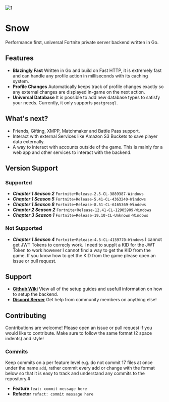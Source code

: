 ![1](https://github.com/ectrc/snow/assets/13946988/fc007f07-3878-46e7-b990-668fc3d758d0)

# Snow

Performance first, universal Fortnite private server backend written in Go.

## Features

- **Blazingly Fast** Written in Go and build on Fast HTTP, it is extremely fast and can handle any profile action in milliseconds with its caching system.
- **Profile Changes** Automatically keeps track of profile changes exactly so any external changes are displayed in-game on the next action.
- **Universal Database** It is possible to add new database types to satisfy your needs. Currently, it only supports `postgresql`.

## What's next?

- Friends, Gifting, XMPP, Matchmaker and Battle Pass support.
- Interact with external Services like Amazon S3 Buckets to save player data externally.
- A way to interact with accounts outside of the game. This is mainly for a web app and other services to interact with the backend.

## Version Support

### Supported

- **_Chapter 1 Season 2_** `Fortnite+Release-2.5-CL-3889387-Windows`
- **_Chapter 1 Season 5_** `Fortnite+Release-5.41-CL-4363240-Windows`
- **_Chapter 1 Season 8_** `Fortnite+Release-8.51-CL-6165369-Windows`
- **_Chapter 2 Season 2_** `Fortnite+Release-12.41-CL-12905909-Windows`
- **_Chapter 3 Season 1_** `Fortnite+Release-19.10-CL-Unknown-Windows`

### Not Supported

- **_Chapter 1 Season 4_** `Fortnite+Release-4.5-CL-4159770-Windows` I cannot get JWT Tokens to correcly work. I need to supplt a KID for the JWT Token to work however I cannot find a way to get the KID from the game. If you know how to get the KID from the game please open an issue or pull request.

## Support

- **[Github Wiki](https://github.com/ectrc/snow/wiki)** View all of the setup guides and usefull information on how to setup the backend.
- **[Discord Server](discord.gg/kBefMZA4Qp)** Get help from community members on anything else!

## Contributing

Contributions are welcome! Please open an issue or pull request if you would like to contribute. Make sure to follow the same format (2 space indents) and style!

### Commits

Keep commits on a per feature level e.g. do not commit 17 files at once under the name `add`, rather commit every add or change with the format below so that it is easy to track and understand any commits to the repository.#

- **Feature** `feat: commit message here`
- **Refactor** `refact: commit message here`